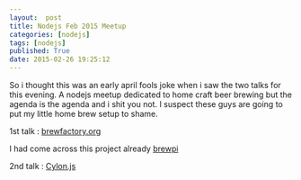 ```yaml
---
layout:  post
title: Nodejs Feb 2015 Meetup
categories: [nodejs]
tags: [nodejs]
published: True
date: 2015-02-26 19:25:12
---
```


So i thought this was an early april fools joke when i saw the two talks for this evening. A nodejs meetup dedicated to home craft beer brewing but the agenda is the agenda and i shit you not. I suspect these guys are going to put my little home brew setup to shame.

1st talk : [brewfactory.org](http://brewfactory.org/)

I had come across this project already [brewpi](http://www.brewpi.com/)

2nd talk : [Cylon.js](http://cylonjs.com)
